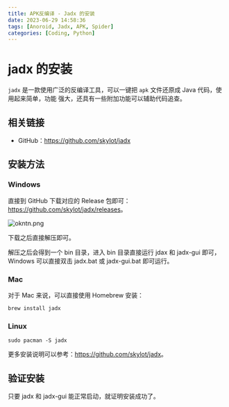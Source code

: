 ```yaml
---
title: APK反编译 - Jadx 的安装
date: 2023-06-29 14:58:36
tags: [Anoroid, Jadx, APK, Spider]
categories: [Coding, Python]
---
```


jadx 的安装
========

`jadx` 是一款使用广泛的反编译工具，可以一键把 `apk` 文件还原成 Java 代码，使用起来简单，功能 强大，还具有一些附加功能可以辅助代码追查。

相关链接
---------------------------------------------------------------

*   GitHub：<https://github.com/skylot/jadx>

安装方法
---------------------------------------------------------------

### Windows

直接到 GitHub 下载对应的 Release 包即可：<https://github.com/skylot/jadx/releases>。

![okntn.png](https://s2.loli.net/2023/07/15/UcX2zJCMvHeSDTk.png)

下载之后直接解压即可。

解压之后会得到一个 bin 目录，进入 bin 目录直接运行 jdax 和 jadx-gui 即可，Windows 可以直接双击 jadx.bat 或 jadx-gui.bat 即可运行。

### Mac

对于 Mac 来说，可以直接使用 Homebrew 安装：

```bash
brew install jadx
```

### Linux

```shell
sudo pacman -S jadx
```

更多安装说明可以参考：<https://github.com/skylot/jadx>。

验证安装
---------------------------------------------------------------

只要 jadx 和 jadx-gui 能正常启动，就证明安装成功了。

